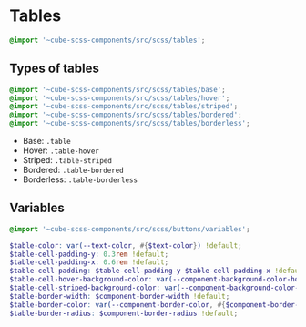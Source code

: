 # Tables

```scss
@import '~cube-scss-components/src/scss/tables';
```

## Types of tables

```scss
@import '~cube-scss-components/src/scss/tables/base';
@import '~cube-scss-components/src/scss/tables/hover';
@import '~cube-scss-components/src/scss/tables/striped';
@import '~cube-scss-components/src/scss/tables/bordered';
@import '~cube-scss-components/src/scss/tables/borderless';
```

- Base: `.table`
- Hover: `.table-hover`
- Striped: `.table-striped`
- Bordered: `.table-bordered`
- Borderless: `.table-borderless`

## Variables

```scss
@import '~cube-scss-components/src/scss/buttons/variables';
```

```scss
$table-color: var(--text-color, #{$text-color}) !default;
$table-cell-padding-y: 0.3rem !default;
$table-cell-padding-x: 0.6rem !default;
$table-cell-padding: $table-cell-padding-y $table-cell-padding-x !default;
$table-cell-hover-background-color: var(--component-background-color-hover, #{$component-background-color-hover}) !default;
$table-cell-striped-background-color: var(--component-background-color-alt, #{$component-background-color-alt}) !default;
$table-border-width: $component-border-width !default;
$table-border-color: var(--component-border-color, #{$component-border-color}) !default;
$table-border-radius: $component-border-radius !default;
```
